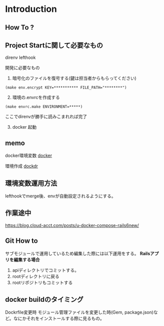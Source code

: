 # Introduction

## How To ?

## Project Startに関して必要なもの

direnv
lefthook

開発に必要なもの

1. 暗号化のファイルを復号する(鍵は担当者からもらってください)

`(make env.encrypt KEY=*********** FILE_PATH="********")`

2. 環境の.envrcを作成する

`(make envrc.make ENVIRONMENT=*****)`

ここでdirenvが勝手に読みこまれれば完了

3. docker 起動


## memo

docker環境変数
[docker](https://blog.cloud-acct.com/posts/u-env-docker-compose/)

環境作成
[dockdr](https://blog.cloud-acct.com/posts/u-rails-dockerfile)

## 環境変数運用方法

lefthookでmerge後、envが自動設定されるようにする。

## 作業途中

https://blog.cloud-acct.com/posts/u-docker-compose-rails6new/

## Git How to

サブモジュールで運用しているため編集した際には以下運用をする。
**Railsアプリを編集する場合**

1. apiディレクトリでコミットする。
2. rootディレクトリに戻る
3. rootリポジトリもコミットする

## docker buildのタイミング

Dockrfile変更時
モジュール管理ファイルを変更した時(Gem, package.json)など。なにかそれをインストールする際に見るもの。
